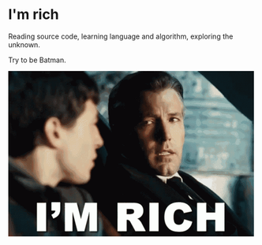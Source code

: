 # I'm rich

Reading source code, learning language and algorithm, exploring the unknown.

Try to be Batman.

![I'm rich.](./rich.gif)
